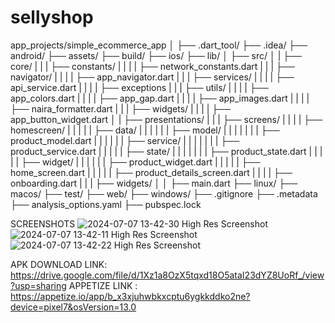 # sellyshop

app_projects/simple_ecommerce_app
│
├── .dart_tool/
├── .idea/
├── android/
├── assets/
├── build/
├── ios/
├── lib/
│   ├── src/
│   |     ├── core/
|   |     |      ├── constants/
|   |     |      |       ├── network_constants.dart
|   |     |      ├── navigator/
|   |     |      |      ├── app_navigator.dart
|   |     |      ├── services/
|   |     |      |       ├── api_service.dart
|   |     |      |       ├── exceptions
|   |     |      ├── utils/
|   |     |      |       ├── app_colors.dart
|   |     |      |       ├── app_gap.dart
|   |     |      |       ├── app_images.dart
|   |     |      |       ├── naira_formatter.dart
|   |     |      ├── widgets/
|   |     |      |       ├── app_button_widget.dart
│   |     ├── presentations/
|   |     |      ├── screens/
|   |     |      |       ├── homescreen/
|   |     |      |       |        ├── data/
|   |     |      |       |        |      ├── model/
|   |     |      |       |        |      |      ├── product_model.dart
|   |     |      |       |        |      ├── service/
|   |     |      |       |        |      |      ├── product_service.dart
|   |     |      |       |        ├── state/    |
|   |     |      |       |        |      ├── product_state.dart
|   |     |      |       |        ├── widget/
|   |     |      |       |        |      ├── product_widget.dart
|   |     |      |       |        ├── home_screen.dart
|   |     |      |       |        ├── product_details_screen.dart
|   |     |      |       ├── onboarding.dart
|   |     |      ├── widgets/
│   │   ├── main.dart
├── linux/
├── macos/
├── test/
├── web/
├── windows/
├── .gitignore
├── .metadata
├── analysis_options.yaml
├── pubspec.lock


SCREENSHOTS
![2024-07-07 13-42-30 High Res Screenshot](https://github.com/tishey/SellyShop/assets/66266110/89eb366d-31e2-4586-9ce2-b949965f04a4)
![2024-07-07 13-42-11 High Res Screenshot](https://github.com/tishey/SellyShop/assets/66266110/d6b8ed9b-af6a-4109-b2e2-cf429e91ba05)
![2024-07-07 13-42-22 High Res Screenshot](https://github.com/tishey/SellyShop/assets/66266110/cd427562-4725-4506-90dc-87fbc8148778)

APK DOWNLOAD LINK: https://drive.google.com/file/d/1Xz1a8OzX5tqxd18O5ataI23dYZ8UoRf_/view?usp=sharing
APPETIZE LINK : https://appetize.io/app/b_x3xjuhwbkxcptu6ygkkddko2ne?device=pixel7&osVersion=13.0

